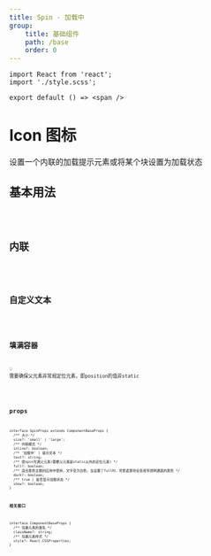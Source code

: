 ```yaml
---
title: Spin - 加载中
group:
    title: 基础组件
    path: /base
    order: 0
---
```


<!-- 样式 -->
```tsx | inline
import React from 'react';
import './style.scss';

export default () => <span />
```

# Icon 图标

设置一个内联的加载提示元素或将某个块设置为加载状态

## 基本用法
<code src="./spin-demo.tsx"/>

## 内联
<code src="./spin-demo2.tsx"/>

## 自定义文本
<code src="./spin-demo-custom-text.tsx"/>

## 填满容器

<Alert>💡 需要确保父元素非常规定位元素，即position的值非static</Alert>

<code src="./spin-demo-full.tsx"/>

## props

```tsx | pure
interface SpinProps extends ComponentBaseProps {
  /** 大小 */
  size?: 'small' | 'large';
  /** 内联模式 */
  inline?: boolean;
  /** '加载中' | 提示文本 */
  text?: string;
  /** 使spin充满父元素(需要父元素是static以外的定位元素) */
  full?: boolean;
  /** 适合黑色主题的应用中使用，文字变为白色，当设置了full时，背景遮罩将会变成带透明通道的黑色 */
  dark?: boolean;
  /** true | 是否显示加载状态 */
  show?: boolean;
}
```

**相关接口**
```tsx | pure
interface ComponentBaseProps {
  /** 包裹元素的类名 */
  className?: string;
  /** 包裹元素样式 */
  style?: React.CSSProperties;
}
```

